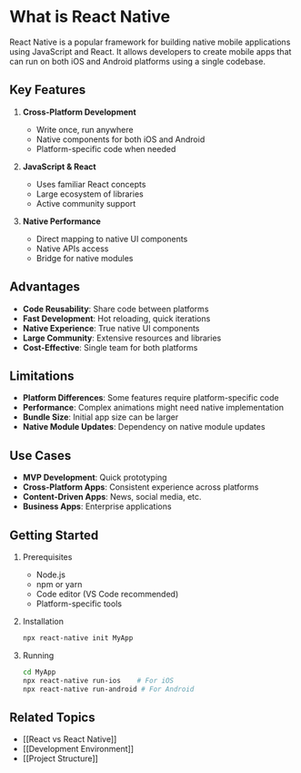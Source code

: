 # What is React Native

React Native is a popular framework for building native mobile applications using JavaScript and React. It allows developers to create mobile apps that can run on both iOS and Android platforms using a single codebase.

## Key Features

1. **Cross-Platform Development**
   - Write once, run anywhere
   - Native components for both iOS and Android
   - Platform-specific code when needed

2. **JavaScript & React**
   - Uses familiar React concepts
   - Large ecosystem of libraries
   - Active community support

3. **Native Performance**
   - Direct mapping to native UI components
   - Native APIs access
   - Bridge for native modules

## Advantages

- **Code Reusability**: Share code between platforms
- **Fast Development**: Hot reloading, quick iterations
- **Native Experience**: True native UI components
- **Large Community**: Extensive resources and libraries
- **Cost-Effective**: Single team for both platforms

## Limitations

- **Platform Differences**: Some features require platform-specific code
- **Performance**: Complex animations might need native implementation
- **Bundle Size**: Initial app size can be larger
- **Native Module Updates**: Dependency on native module updates

## Use Cases

- **MVP Development**: Quick prototyping
- **Cross-Platform Apps**: Consistent experience across platforms
- **Content-Driven Apps**: News, social media, etc.
- **Business Apps**: Enterprise applications

## Getting Started

1. Prerequisites
   - Node.js
   - npm or yarn
   - Code editor (VS Code recommended)
   - Platform-specific tools

2. Installation
   ```bash
   npx react-native init MyApp
   ```

3. Running
   ```bash
   cd MyApp
   npx react-native run-ios    # For iOS
   npx react-native run-android # For Android
   ```

## Related Topics
- [[React vs React Native]]
- [[Development Environment]]
- [[Project Structure]]

